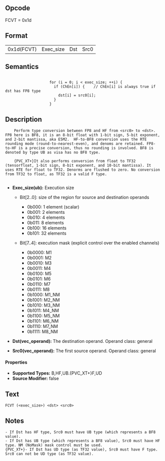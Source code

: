 <!---======================= begin_copyright_notice ============================

Copyright (C) 2020-2022 Intel Corporation

SPDX-License-Identifier: MIT

============================= end_copyright_notice ==========================-->

## Opcode

  FCVT = 0x1d

## Format

| | | | |
| --- | --- | --- | --- |
| 0x1d(FCVT) | Exec_size | Dst | Src0 |


## Semantics


```

                    for (i = 0; i < exec_size; ++i) {
                      if (ChEn[i]) {    // ChEn[i] is always true if dst has FP8 type
                        dst[i] = src0[i];
                      }
                    }
```

## Description





```
    Perform type conversion between FP8 and HF from <src0> to <dst>. FP8 here is BF8, it is an 8-bit float with 1-bit sign, 5-bit exponent, and 2-bit mantissa, aka E5M2.  HF-to-BF8 conversion uses the RTE rounding mode (round-to-nearest-even), and denoms are retained. FP8-to-HF is a precise conversion, thus no rounding is involved. BF8 is denoted by type UB as visa has no BF8 type.

    {PVC_XT+}It also performs conversion from float to TF32 (tensorfloat, 1-bit sign, 8-bit exponent, and 10-bit mantissa). It uses RTE for float to TF32. Denorms are flushed to zero. No conversion from TF32 to float, as TF32 is a valid F type.


```


- **Exec_size(ub):** Execution size

  - Bit[2..0]: size of the region for source and destination operands

    - 0b000:  1 element (scalar)
    - 0b001:  2 elements
    - 0b010:  4 elements
    - 0b011:  8 elements
    - 0b100:  16 elements
    - 0b101:  32 elements
  - Bit[7..4]: execution mask (explicit control over the enabled channels)

    - 0b0000:  M1
    - 0b0001:  M2
    - 0b0010:  M3
    - 0b0011:  M4
    - 0b0100:  M5
    - 0b0101:  M6
    - 0b0110:  M7
    - 0b0111:  M8
    - 0b1000:  M1_NM
    - 0b1001:  M2_NM
    - 0b1010:  M3_NM
    - 0b1011:  M4_NM
    - 0b1100:  M5_NM
    - 0b1101:  M6_NM
    - 0b1110:  M7_NM
    - 0b1111:  M8_NM

- **Dst(vec_operand):** The destination operand. Operand class: general


- **Src0(vec_operand):** The first source operand. Operand class: general


#### Properties
- **Supported Types:** B,HF,UB.{PVC_XT+}F,UD
- **Source Modifier:** false




## Text
```
FCVT (<exec_size>) <dst> <src0>
```

## Notes





    - If Dst has HF type, Src0 must have UB type (which represents a BF8 value).
    - If Dst has UB type (which represents a BF8 value), Src0 must have HF type. NM (NoMask) mask control must be used.
    {PVC_XT+}- If Dst has UD type (as TF32 value), Src0 must have F type. Src0 can not be UD type (as TF32 value).

